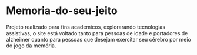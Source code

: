 # Memoria-do-seu-jeito

Projeto realizado para fins academicos, explorarando tecnologias assistivas, o site está voltado tanto para pessoas de idade e portadores de alzheimer quanto para pessoas que desejam exercitar seu cérebro por meio do jogo da memória.
